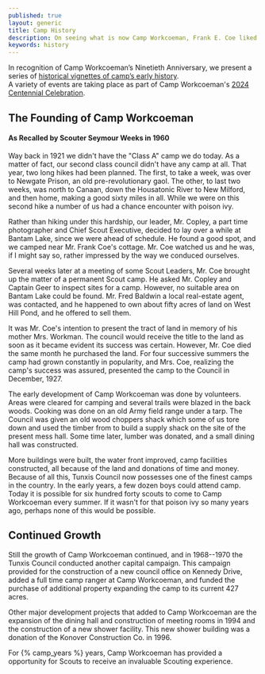 ```yaml
---
published: true
layout: generic
title: Camp History
description: On seeing what is now Camp Workcoeman, Frank E. Coe liked the property very much and purchased the land in 1924. He arranged the setting up of the camp in memory of his mother, Mrs. Workman. Placing his name in the center, the camp was named WORK-COE-MAN.
keywords: history
---
```


<div class="alert alert-info">
In recognition of Camp Workcoeman&rsquo;s Ninetieth Anniversary, we present
a series of <a href="vignettes/">historical vignettes of camp&rsquo;s early history</a>.
</div>

<div class="alert alert-info">
A variety of events are taking place as part of Camp Workcoeman's <a href="centennial/">2024 Centennial Celebration</a>.
</div>

## The Founding of Camp Workcoeman
#### As Recalled by Scouter Seymour Weeks in 1960

Way back in 1921 we didn't have the "Class A" camp we do today. As a matter of
fact, our second class council didn't have any camp at all. That year, two long
hikes had been planned. The first, to take a week, was over to Newgate Prison,
an old pre-revolutionary gaol. The other, to last two weeks, was north to
Canaan, down the Housatonic River to New Milford, and then home, making a good
sixty miles in all. While we were on this second hike a number of us had a
chance encounter with poison ivy.

Rather than hiking under this hardship, our leader, Mr. Copley, a part time
photographer and Chief Scout Executive, decided to lay over a while at Bantam
Lake, since we were ahead of schedule. He found a good spot, and we camped near
Mr. Frank Coe's cottage. Mr. Coe watched us and he was, if I might say so,
rather impressed by the way we conduced ourselves.

Several weeks later at a meeting of some Scout Leaders, Mr. Coe brought up the
matter of a permanent Scout camp. He asked Mr. Copley and Captain Geer to
inspect sites for a camp. However, no suitable area on Bantam Lake could be
found. Mr. Fred Baldwin a local real-estate agent, was contacted, and he
happened to own about fifty acres of land on West Hill Pond, and he offered to
sell them.

It was Mr. Coe's intention to present the tract of land in memory of his mother
Mrs. Workman. The council would receive the title to the land as soon as it
became evident its success was certain. However, Mr. Coe died the same month he
purchased the land. For four successive summers the camp had grown constantly
in popularity, and Mrs. Coe, realizing the camp's success was assured,
presented the camp to the Council in December, 1927.

The early development of Camp Workcoeman was done by volunteers. Areas were
cleared for camping and several trails were blazed in the back woods. Cooking
was done on an old Army field range under a tarp. The Council was given an old
wood choppers shack which some of us tore down and used the timber from to
build a supply shack on the site of the present mess hall. Some time later,
lumber was donated, and a small dining hall was constructed.

More buildings were built, the water front improved, camp facilities
constructed, all because of the land and donations of time and money. Because
of all this, Tunxis Council now possesses one of the finest camps in the
country. In the early years, a few dozen boys could attend camp. Today it is
possible for six hundred forty scouts to come to Camp Workcoeman every summer.
If it wasn't for that poison ivy so many years ago, perhaps none of this would
be possible.



## Continued Growth

Still the growth of Camp Workcoeman continued, and in 1968--1970 the Tunxis
Council conducted another capital campaign. This campaign provided for the
construction of a new council office on Kennedy Drive, added a full time camp
ranger at Camp Workcoeman, and funded the purchase of additional property
expanding the camp to its current 427 acres.

Other major development projects that added to Camp Workcoeman are the
expansion of the dining hall and construction of meeting rooms in 1994 and the
construction of a new shower facility. This new shower building was a donation
of the Konover Construction Co. in 1996.

For {% camp_years %} years, Camp Workcoeman has provided a opportunity for
Scouts to receive an invaluable Scouting experience. 
